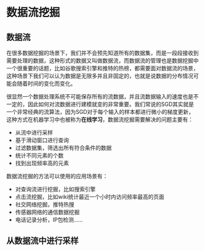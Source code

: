 # 数据流挖掘

## 数据流

在很多数据挖掘的场景下，我们并不会预先知道所有的数据集，而是一段段接收到需要处理的数据，这种形式的数据又叫做数据流，而数据流的管理也是数据挖掘中一个很重要的话题，比如谷歌搜索引擎和推特的热榜，都需要面对数据流的场景，这种场景下我们可以认为数据是无限多并且非固定的，也就是说数据的分布情况可能会随着时间的变化而变化。

很显然一个数据处理系统不可能保存所有的流数据，并且流数据输入的速度也是不一定的，因此如何对流数据进行建模就变的非常重要。我们常说的SGD其实就是一个非常经典的流算法，因为SGD对于每个输入的样本都进行微小的梯度更新，这种方式在机器学习中也被称为**在线学习**，数据流挖掘需要解决的问题主要有：

- 从流中进行采样
- 基于滑动窗口进行查询
- 过滤数据集，筛选出所有符合条件的数据
- 统计不同元素的个数
- 找到出现频率高的元素

数据流挖掘的方法可以使用的应用场景有：

- 对查询流进行挖掘，比如搜索引擎
- 点击流挖掘，比如wiki统计最近一个小时内访问频率最高的页面
- 社交网络挖掘，推特热搜
- 传感器网络的通信数据挖掘
- 电话记录分析，IP包检测……

## 从数据流中进行采样